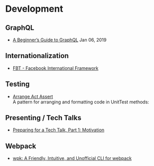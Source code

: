 # Development

## GraphQL
- [A Beginner’s Guide to GraphQL](https://dev.to/leonardomso/a-beginners-guide-to-graphql-3kjj) Jan 06, 2019

## Internationalization
- [FBT - Facebook International Framework](https://facebookincubator.github.io/fbt/)

## Testing
- [Arrange Act Assert](http://wiki.c2.com/?ArrangeActAssert)  
  A pattern for arranging and formatting code in UnitTest methods:

## Presenting / Tech Talks
- [Preparing for a Tech Talk, Part 1: Motivation](https://overreacted.io/preparing-for-tech-talk-part-1-motivation/)

## Webpack
- [wpk: A Friendly, Intuitive, and Unofficial CLI for webpack](https://github.com/wpk-cli/wpk) 
